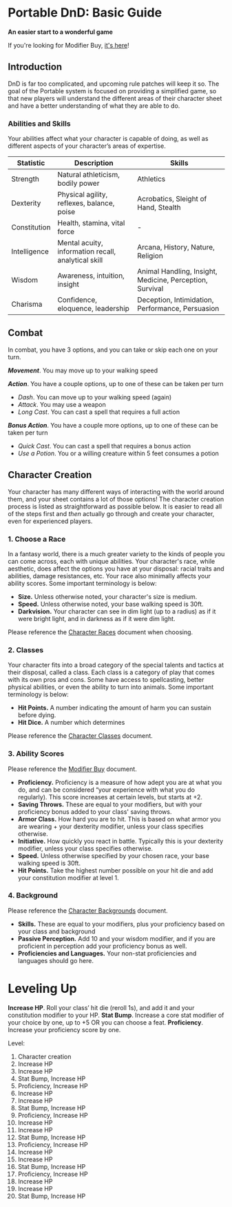 # Portable DnD: Basic Guide
**An easier start to a wonderful game**

If you're looking for Modifier Buy, [it's here](Modifier%20Buy.md)!

## Introduction
DnD is far too complicated, and upcoming rule patches will keep it so. The goal of the Portable system is focused on providing a simplified game, so that new players will understand the different areas of their character sheet and have a better understanding of what they are able to do.

### Abilities and Skills
Your abilities affect what your character is capable of doing, as well as different aspects of your character’s areas of expertise.

|Statistic|Description|Skills|
|-|-|-|
|Strength|Natural athleticism, bodily power|Athletics
|Dexterity|Physical agility, reflexes, balance, poise|Acrobatics, Sleight of Hand, Stealth
|Constitution|Health, stamina, vital force|-|
|Intelligence|Mental acuity, information recall, analytical skill|Arcana, History, Nature, Religion
|Wisdom|Awareness, intuition, insight|Animal Handling, Insight, Medicine, Perception, Survival
|Charisma|Confidence, eloquence, leadership|Deception, Intimidation, Performance, Persuasion

## Combat
In combat, you have 3 options, and you can take or skip each one on your turn.

**_Movement_**. You may move up to your walking speed

**_Action_**. You have a couple options, up to one of these can be taken per turn
- _Dash_. You can move up to your walking speed (again)
- _Attack_. You may use a weapon
- _Long Cast_. You can cast a spell that requires a full action

***Bonus Action***. You have a couple more options, up to one of these can be taken per turn
- *Quick Cast*. You can cast a spell that requires a bonus action
- *Use a Potion*. You or a willing creature within 5 feet consumes a potion

## Character Creation
Your character has many different ways of interacting with the world around them, and your sheet contains a lot of those options! The character creation process is listed as straightforward as possible below. It is easier to read all of the steps first and *then* actually go through and create your character, even for experienced players.

### 1. Choose a Race
In a fantasy world, there is a much greater variety to the kinds of people you can come across, each with unique abilities. Your character's race, while aesthetic, does affect the options you have at your disposal: racial traits and abilities, damage resistances, etc. Your race also minimally affects your ability scores. Some important terminology is below:

* **Size.** Unless otherwise noted, your character's size is medium.
* **Speed.** Unless otherwise noted, your base walking speed is 30ft.
* **Darkvision.** Your character can see in dim light (up to a radius) as if it were bright light, and in darkness as if it were dim light.

Please reference the [Character Races](Races.md) document when choosing.

### 2. Classes
Your character fits into a broad category of the special talents and tactics at their disposal, called a class. Each class is a category of play that comes with its own pros and cons. Some have access to spellcasting, better physical abilities, or even the ability to turn into animals. Some important terminology is below:

- **Hit Points.** A number indicating the amount of harm you can sustain before dying.
- **Hit Dice.** A number which determines

Please reference the [Character Classes](Classes.md) document.

### 3. Ability Scores
Please reference the [Modifier Buy](Modifier%20Buy.md) document.

- **Proficiency.** Proficiency is a measure of how adept you are at what you do, and can be considered “your experience with what you do regularly). This score increases at certain levels, but starts at +2.
- **Saving Throws.** These are equal to your modifiers, but with your proficiency bonus added to your class' saving throws.
- **Armor Class.** How hard you are to hit. This is based on what armor you are wearing + your dexterity modifier, unless your class specifies otherwise.
- **Initiative.** How quickly you react in battle. Typically this is your dexterity modifier, unless your class specifies otherwise.
- **Speed.** Unless otherwise specified by your chosen race, your base walking speed is 30ft.
- **Hit Points.** Take the highest number possible on your hit die and add your constitution modifier at level 1.

### 4. Background
Please reference the [Character Backgrounds](Backgrounds.md) document.

- **Skills.** These are equal to your modifiers, plus your proficiency based on your class and background
- **Passive Perception.** Add 10 and your wisdom modifier, and if you are proficient in perception add your proficiency bonus as well.
- **Proficiencies and Languages.** Your non-stat proficiencies and languages should go here.

# Leveling Up
**Increase HP**. Roll your class’ hit die (reroll 1s), and add it and your constitution modifier to your HP.
**Stat Bump**. Increase a core stat modifier of your choice by one, up to +5 OR you can choose a feat.
**Proficiency**. Increase your proficiency score by one.

Level:
1.  Character creation
2.  Increase HP
3.  Increase HP
4.  Stat Bump, Increase HP
5.  Proficiency, Increase HP
6.  Increase HP
7.  Increase HP
8.  Stat Bump, Increase HP
9.  Proficiency, Increase HP
10.  Increase HP
11.  Increase HP
12.  Stat Bump, Increase HP
13.  Proficiency, Increase HP
14.  Increase HP
15.  Increase HP
16.  Stat Bump, Increase HP
17.  Proficiency, Increase HP
18.  Increase HP
19.  Increase HP
20.  Stat Bump, Increase HP
